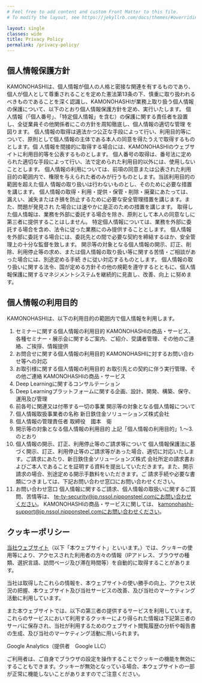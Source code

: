 ```yaml
---
# Feel free to add content and custom Front Matter to this file.
# To modify the layout, see https://jekyllrb.com/docs/themes/#overriding-theme-defaults

layout: single
classes: wide
title: Privacy Policy
permalink: /privacy-policy/
---
```

## 個人情報保護方針
KAMONOHASHIは、個人情報が個人の人格と密接な関連を有するものであり、個人が個人として尊重されることを定めた憲法第13条の下、慎重に取り扱われる
べきものであることを深く認識し、KAMONOHASHIが業務上取り扱う個人情報の保護について、以下のとおり個人情報保護方針を定め、実行いたします。
個人情報（「個人番号」、「特定個人情報」を含む）の保護に関する責任者を設置し、全従業員その他関係者にこの方針を周知徹底し、個人情報の適切な管理
を図ります。
個人情報の取得は適法かつ公正な手段によって行い、利用目的等について、原則として個人情報の主体である本人の同意を得たうえで取得するものとします。個
人情報を間接的に取得する場合には、KAMONOHASHIのウェブサイトに利用目的等を公表するものとします。
個人番号の取得は、番号法に定められた適切な手段によって行い、法で定められた利用目的以外には、使用しないこととします。
個人情報の利用については、前項の同意または公表された利用目的の範囲内で、権限を与えられた者のみが行うものとします。当該利用目的の範囲を超えた個人
情報の取り扱いは行わないものとし、そのために必要な措置を講じます。
個人情報の取得・利用・提供・保管・削除・廃棄にあたっては、漏えい、滅失またはき損を防止するために必要な安全管理措置を講じます。また、問題が発見され
た場合には速やかに是正のための措置を講じます。
取得した個人情報は、業務を外部に委託する場合を除き、原則として本人の同意なしに第三者に提供することはしません。
特定個人情報については、業務を外部に委託する場合を含め、法令に従った業務にのみ提供することとします。
個人情報を外部に委託する場合には、委託先との間で必要な契約を締結するほか、安全管理上の十分な監督を致します。
開示等の対象となる個人情報の開示、訂正、削除、利用停止等の求め、または個人情報の取り扱い等に関する苦情・ご相談があった場合には、別途定める手続
きに従い対応するものとします。
個人情報の取り扱いに関する法令、国が定める方針その他の規範を遵守するとともに、個人情報保護に関するマネジメントシステムを継続的に見直し、改善、向上
に努めます。
## 個人情報の利用目的
KAMONOHASHIは、以下の利用目的の範囲内で個人情報を利用します。
1. セミナーに関する個人情報の利用目的
KAMONOHASHIの商品・サービス、各種セミナー・展示会に関するご案内、ご紹介、受講者管理、その他のご連絡、ご挨拶、情報提供
2. お問合せに関する個人情報の利用目的
KAMONOHASHIに対するお問い合わせ等への対応
3. お取引様に関する個人情報の利用目的
お取引先との契約に伴う実行管理、その他ご連絡
KAMONOHASHIの商品・サービス
1. Deep Learningに関するコンサルテーション
2. Deep Learningプラットフォームに関する企画、設計、開発、構築、保守、運用及び管理
3. 前各号に関連又は付帯する一切の事業
開示等の対象となる個人情報について
1. 個人情報取扱事業者の名称
新日鉄住金ソリューションズ株式会社
2. 個人情報の管理責任者
取締役　國本　衛
3. 開示等の対象となる個人情報の利用目的
上記「個人情報の利用目的」1.～3.のとおり
4. 個人情報の開示、訂正、利用停止等のご請求等について
個人情報保護法に基づく開示、訂正、利用停止等のご請求等があった場合、適切に対応いたします。ご請求にあたり、新日鉄住金ソリューションズ株式
会社所定の請求書およびご本人であることを証明する資料を提出していただきます。また、開示請求の場合、別途定める開示手数料をいただきます。ご
請求手続や必要な書類につきましては、下記お問い合わせ窓口にお問い合わせください。
5. お問い合わせ窓口
個人情報に関するご請求、個人情報の取扱いに関するご質問、苦情等は、
te-ty-security@jp.nssol.nipponsteel.comにお問い合わせください。
KAMONOHASHIの商品・サービスに関しては、
kamonohashi-support@jp.nssol.nipponsteel.comにお問い合わせください。

## クッキーポリシー
[当社ウェブサイト](https://kamonohashi.ai/)（以下「本ウェブサイト」といいます。）では、クッキーの使用等により、アクセスされた利用者の方々の情報（IPアドレス、ブラウザの種類、選択言語、訪問ページ及び滞在時間等）を自動的に取得することがあります。

当社は取得したこれらの情報を、本ウェブサイトの使い勝手の向上、アクセス状況の把握、本ウェブサイト及び当社サービスの改善、及び当社のマーケティング活動に利用しています。

また本ウェブサイトでは、以下の第三者の提供するサービスを利用しています。これらのサービスにおいて利用するクッキーにより得られた情報は下記第三者のサーバに保存され、当社が利用するためのウェブサイト閲覧履歴の分析や報告書の生成、及び当社のマーケティング活動に用いられます。

Google Analytics（提供者　Google LLC）

ご利用者は、ご自身でブラウザの設定を操作することでクッキーの機能を無効にすることもできます。クッキーが無効となっている場合、本ウェブサイトの一部が正常に機能しないことがありますのでご注意ください。